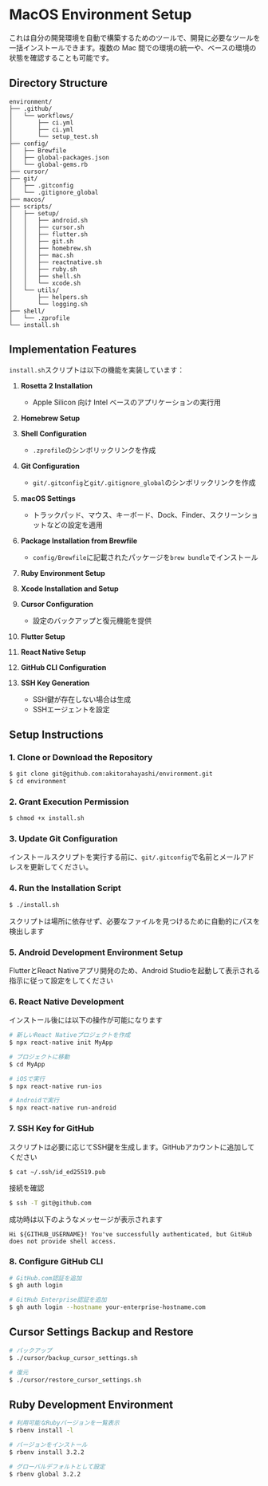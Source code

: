 # MacOS Environment Setup

これは自分の開発環境を自動で構築するためのツールで、開発に必要なツールを一括インストールできます。複数の Mac 間での環境の統一や、ベースの環境の状態を確認することも可能です。

## Directory Structure

```
environment/
├── .github/        
│   └── workflows/  
│       ├── ci.yml         
│       ├── ci.yml    
│       └── setup_test.sh  
├── config/         
│   ├── Brewfile           
│   ├── global-packages.json 
│   └── global-gems.rb     
├── cursor/         
├── git/            
│   ├── .gitconfig
│   └── .gitignore_global
├── macos/          
├── scripts/        
│   ├── setup/      
│   │   ├── android.sh      
│   │   ├── cursor.sh       
│   │   ├── flutter.sh      
│   │   ├── git.sh          
│   │   ├── homebrew.sh     
│   │   ├── mac.sh          
│   │   ├── reactnative.sh  
│   │   ├── ruby.sh         
│   │   ├── shell.sh        
│   │   └── xcode.sh        
│   └── utils/      
│       ├── helpers.sh      
│       └── logging.sh      
├── shell/          
│   └── .zprofile
└── install.sh      
```

## Implementation Features

`install.sh`スクリプトは以下の機能を実装しています：

1. **Rosetta 2 Installation**
   - Apple Silicon 向け Intel ベースのアプリケーションの実行用

2. **Homebrew Setup**

3. **Shell Configuration**
   - `.zprofile`のシンボリックリンクを作成

4. **Git Configuration**
   - `git/.gitconfig`と`git/.gitignore_global`のシンボリックリンクを作成

5. **macOS Settings**
   - トラックパッド、マウス、キーボード、Dock、Finder、スクリーンショットなどの設定を適用

6. **Package Installation from Brewfile**
   - `config/Brewfile`に記載されたパッケージを`brew bundle`でインストール

7. **Ruby Environment Setup**

8. **Xcode Installation and Setup**

9. **Cursor Configuration**
   - 設定のバックアップと復元機能を提供
    
10. **Flutter Setup**

11. **React Native Setup**

12. **GitHub CLI Configuration**

13. **SSH Key Generation**
    - SSH鍵が存在しない場合は生成
    - SSHエージェントを設定

## Setup Instructions

### 1. Clone or Download the Repository

```sh
$ git clone git@github.com:akitorahayashi/environment.git
$ cd environment
```

### 2. Grant Execution Permission
```sh
$ chmod +x install.sh
```

### 3. Update Git Configuration
インストールスクリプトを実行する前に、`git/.gitconfig`で名前とメールアドレスを更新してください。

### 4. Run the Installation Script
```sh
$ ./install.sh
```

スクリプトは場所に依存せず、必要なファイルを見つけるために自動的にパスを検出します

### 5. Android Development Environment Setup

FlutterとReact Nativeアプリ開発のため、Android Studioを起動して表示される指示に従って設定をしてください

### 6. React Native Development

インストール後には以下の操作が可能になります

```sh
# 新しいReact Nativeプロジェクトを作成
$ npx react-native init MyApp

# プロジェクトに移動
$ cd MyApp

# iOSで実行
$ npx react-native run-ios

# Androidで実行
$ npx react-native run-android
```

### 7. SSH Key for GitHub
スクリプトは必要に応じてSSH鍵を生成します。GitHubアカウントに追加してください
```sh
$ cat ~/.ssh/id_ed25519.pub
```

接続を確認
```sh
$ ssh -T git@github.com
```

成功時は以下のようなメッセージが表示されます
```
Hi ${GITHUB_USERNAME}! You've successfully authenticated, but GitHub does not provide shell access.
```

### 8. Configure GitHub CLI
```sh
# GitHub.com認証を追加
$ gh auth login

# GitHub Enterprise認証を追加
$ gh auth login --hostname your-enterprise-hostname.com
```

## Cursor Settings Backup and Restore

```bash
# バックアップ
$ ./cursor/backup_cursor_settings.sh

# 復元
$ ./cursor/restore_cursor_settings.sh
```

## Ruby Development Environment

```bash
# 利用可能なRubyバージョンを一覧表示
$ rbenv install -l

# バージョンをインストール
$ rbenv install 3.2.2

# グローバルデフォルトとして設定
$ rbenv global 3.2.2
```

